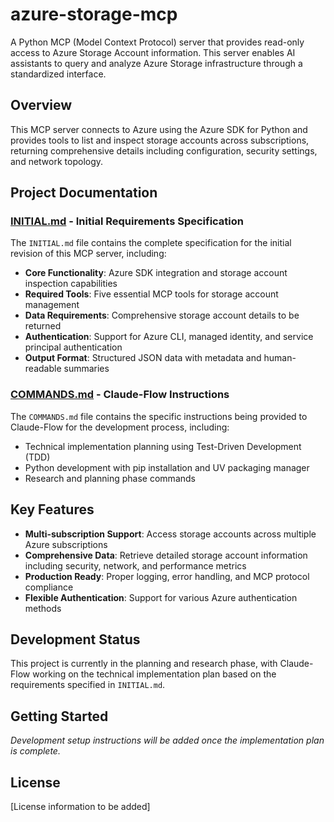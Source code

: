# azure-storage-mcp

A Python MCP (Model Context Protocol) server that provides read-only access to Azure Storage Account information. This server enables AI assistants to query and analyze Azure Storage infrastructure through a standardized interface.

## Overview

This MCP server connects to Azure using the Azure SDK for Python and provides tools to list and inspect storage accounts across subscriptions, returning comprehensive details including configuration, security settings, and network topology.

## Project Documentation

### [INITIAL.md](./INITIAL.md) - Initial Requirements Specification
The `INITIAL.md` file contains the complete specification for the initial revision of this MCP server, including:

- **Core Functionality**: Azure SDK integration and storage account inspection capabilities
- **Required Tools**: Five essential MCP tools for storage account management
- **Data Requirements**: Comprehensive storage account details to be returned
- **Authentication**: Support for Azure CLI, managed identity, and service principal authentication
- **Output Format**: Structured JSON data with metadata and human-readable summaries

### [COMMANDS.md](./COMMANDS.md) - Claude-Flow Instructions
The `COMMANDS.md` file contains the specific instructions being provided to Claude-Flow for the development process, including:

- Technical implementation planning using Test-Driven Development (TDD)
- Python development with pip installation and UV packaging manager
- Research and planning phase commands

## Key Features

- **Multi-subscription Support**: Access storage accounts across multiple Azure subscriptions
- **Comprehensive Data**: Retrieve detailed storage account information including security, network, and performance metrics
- **Production Ready**: Proper logging, error handling, and MCP protocol compliance
- **Flexible Authentication**: Support for various Azure authentication methods

## Development Status

This project is currently in the planning and research phase, with Claude-Flow working on the technical implementation plan based on the requirements specified in `INITIAL.md`.

## Getting Started

*Development setup instructions will be added once the implementation plan is complete.*

## License

[License information to be added]